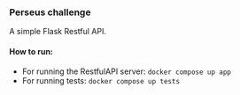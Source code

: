 ### Perseus challenge
A simple Flask Restful API.

#### How to run:
 - For running the RestfulAPI server: `docker compose up app`
 - For running tests: `docker compose up tests`